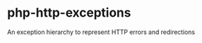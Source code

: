 php-http-exceptions
===================

An exception hierarchy to represent HTTP errors and redirections
